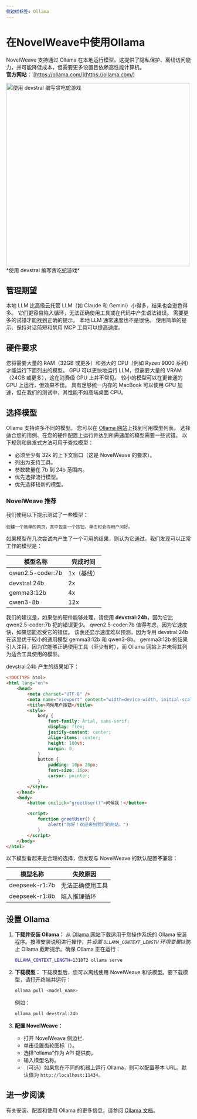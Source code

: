 ```yaml
---
侧边栏标签: Ollama
---
```


# 在NovelWeave中使用Ollama

NovelWeave 支持通过 Ollama 在本地运行模型。这提供了隐私保护、离线访问能力，并可能降低成本，但需要更多设置且依赖高性能计算机。  
**官方网站：** [https://ollama.com/](https://ollama.com/)

<img src="/docs/img/providers/ollama-devstral-snake.png" alt="使用 devstral 编写贪吃蛇游戏" width="500" />
*使用 devstral 编写贪吃蛇游戏*

## 管理期望

本地 LLM 比高级云托管 LLM（如 Claude 和 Gemini）小得多，结果也会逊色得多。
它们更容易陷入循环，无法正确使用工具或在代码中产生语法错误。
需要更多的试错才能找到正确的提示。
本地 LLM 通常速度也不是很快。
使用简单的提示、保持对话简短和禁用 MCP 工具可以提高速度。

## 硬件要求

您将需要大量的 RAM（32GB 或更多）和强大的 CPU（例如 Ryzen 9000 系列）才能运行下面列出的模型。
GPU 可以更快地运行 LLM，但需要大量的 VRAM（24GB 或更多），这在消费级 GPU 上并不常见。
较小的模型可以在更普通的 GPU 上运行，但效果不佳。
具有足够统一内存的 MacBook 可以使用 GPU 加速，但在我们的测试中，其性能不如高端桌面 CPU。

## 选择模型

Ollama 支持许多不同的模型。
您可以在 [Ollama 网站](https://ollama.com/library)上找到可用模型列表。
选择适合您的用例、在您的硬件配置上运行并达到所需速度的模型需要一些试错。
以下规则和启发式方法可用于查找模型：

- 必须至少有 32k 的上下文窗口（这是 NovelWeave 的要求）。
- 列出为支持工具。
- 参数数量在 7b 到 24b 范围内。
- 优先选择流行模型。
- 优先选择较新的模型。

### NovelWeave 推荐

我们使用以下提示测试了一些模型：

```
创建一个简单的网页，其中包含一个按钮，单击时会向用户问好。
```

如果模型在几次尝试内产生了一个可用的结果，则认为它通过。我们发现可以正常工作的模型是：

| 模型名称         | 完成时间   |
| ---------------- | ---------- |
| qwen2.5-coder:7b | 1x（基线） |
| devstral:24b     | 2x         |
| gemma3:12b       | 4x         |
| qwen3-8b         | 12x        |

我们的建议是，如果您的硬件能够处理，请使用 **devstral:24b**，因为它比 qwen2.5-coder:7b 犯的错误更少。
qwen2.5-coder:7b 值得考虑，因为它速度快，如果您能忍受它的错误。
该表还显示速度难以预测，因为专用 devstral:24b 在这里优于较小的通用模型 gemma3:12b 和 qwen3-8b。
gemma3:12b 的结果引人注目，因为它能够正确使用工具（至少有时），而 Ollama 网站上并未将其列为适合工具使用的模型。

devstral:24b 产生的结果如下：

```html
<!DOCTYPE html>
<html lang="en">
	<head>
		<meta charset="UTF-8" />
		<meta name="viewport" content="width=device-width, initial-scale=1.0" />
		<title>问候用户按钮</title>
		<style>
			body {
				font-family: Arial, sans-serif;
				display: flex;
				justify-content: center;
				align-items: center;
				height: 100vh;
				margin: 0;
			}
			button {
				padding: 10px 20px;
				font-size: 16px;
				cursor: pointer;
			}
		</style>
	</head>
	<body>
		<button onclick="greetUser()">问候我！</button>

		<script>
			function greetUser() {
				alert("你好！欢迎来到我们的网站。")
			}
		</script>
	</body>
</html>
```

以下模型看起来是合理的选择，但发现与 NovelWeave 的默认配置**不**兼容：

| 模型名称       | 失败原因         |
| -------------- | ---------------- |
| deepseek-r1:7b | 无法正确使用工具 |
| deepseek-r1:8b | 陷入推理循环     |

## 设置 Ollama

1.  **下载并安装 Ollama：** 从 [Ollama 网站](https://ollama.com/)下载适用于您操作系统的 Ollama 安装程序。按照安装说明进行操作，并*设置 `OLLAMA_CONTEXT_LENGTH` 环境变量*以防止 Ollama 截断提示。确保 Ollama 正在运行：

    ```bash
    OLLAMA_CONTEXT_LENGTH=131072 ollama serve
    ```

2.  **下载模型：** 下载模型后，您可以离线使用 NovelWeave 和该模型。要下载模型，请打开终端并运行：

    ```bash
    ollama pull <model_name>
    ```

    例如：

    ```bash
    ollama pull devstral:24b
    ```

3.  **配置 NovelWeave：**
    - 打开 NovelWeave 侧边栏.
    - 单击设置齿轮图标（<Codicon name="gear" />）。
    - 选择“ollama”作为 API 提供商。
    - 输入模型名称。
    - （可选）如果您在不同的机器上运行 Ollama，则可以配置基本 URL。默认值为 `http://localhost:11434`。

## 进一步阅读

有关安装、配置和使用 Ollama 的更多信息，请参阅 [Ollama 文档](https://ollama.com/docs)。
